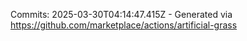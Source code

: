 Commits: 2025-03-30T04:14:47.415Z - Generated via https://github.com/marketplace/actions/artificial-grass
<br>
